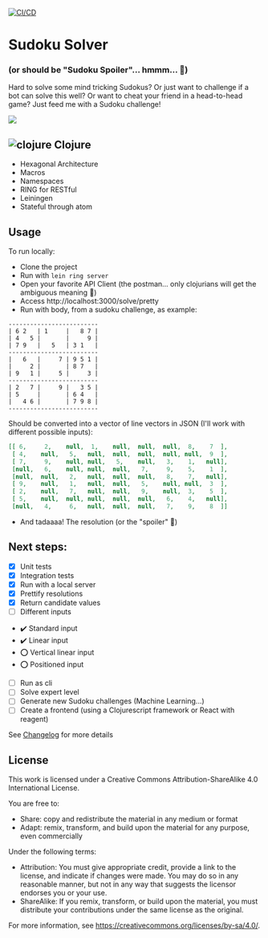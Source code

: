 [![CI/CD](https://github.com/Deaf-Clojurian/sudoku-solver/actions/workflows/cicd.yml/badge.svg)](https://github.com/Deaf-Clojurian/sudoku-solver/actions/workflows/cicd.yml)
# Sudoku Solver
### (or should be "Sudoku Spoiler"... hmmm... :thinking:)

Hard to solve some mind tricking Sudokus? Or just want to challenge if a bot can solve this well? Or want to cheat your friend in a head-to-head game? Just feed me with a Sudoku challenge!

![](https://media.giphy.com/media/l41Yy6jvn3BXYDRu0/giphy.gif)

## ![clojure](https://user-images.githubusercontent.com/26586714/215013658-47a84870-4675-4bb7-82c9-996e8337addb.png) Clojure
- Hexagonal Architecture
- Macros
- Namespaces
- RING for RESTful
- Leiningen
- Stateful through atom

## Usage

To run locally:
- Clone the project
- Run with `lein ring server`
- Open your favorite API Client (the postman... only clojurians will get the ambiguous meaning :grimacing:)
- Access http://localhost:3000/solve/pretty
- Run with body, from a sudoku challenge, as example:
```
-------------------------
| 6 2   | 1     |   8 7 |
| 4   5 |       |     9 |
| 7 9   |   5   | 3 1   |
-------------------------
|   6   |     7 | 9 5 1 |
|     2 |       | 8 7   |
| 9   1 |     5 |     3 |
-------------------------
| 2   7 |     9 |   3 5 |
| 5     |       | 6 4   |
|   4 6 |       | 7 9 8 |
-------------------------
```
Should be converted into a vector of line vectors in JSON (I'll work with different possible inputs):
```json
[[ 6,     2,    null,  1,    null,  null,  null,  8,    7  ],
 [ 4,    null,   5,   null,  null,  null,  null, null,  9  ],
 [ 7,     9,    null, null,   5,    null,   3,    1,   null],
 [null,   6,    null, null,  null,   7,     9,    5,    1  ],
 [null,  null,   2,   null,  null,  null,   8,    7,   null],
 [ 9,    null,   1,   null,  null,   5,    null, null,  3  ],
 [ 2,    null,   7,   null,  null,   9,    null,  3,    5  ],
 [ 5,    null,  null, null,  null,  null,   6,    4,   null],
 [null,   4,     6,   null,  null,  null,   7,    9,    8  ]]
```
- And tadaaaa! The resolution (or the "spoiler" :see_no_evil:)

## Next steps:
- [x] Unit tests
- [x] Integration tests
- [x] Run with a local server
- [x] Prettify resolutions
- [x] Return candidate values
- [ ] Different inputs
 - :heavy_check_mark: Standard input
 - :heavy_check_mark: Linear input
 - :o: Vertical linear input
 - :o: Positioned input
- [ ] Run as cli
- [ ] Solve expert level
- [ ] Generate new Sudoku challenges (Machine Learning...)
- [ ] Create a frontend (using a Clojurescript framework or React with reagent)

See [Changelog](CHANGELOG.md) for more details

## License

This work is licensed under a Creative Commons Attribution-ShareAlike 4.0 International License.

You are free to:

- Share: copy and redistribute the material in any medium or format
- Adapt: remix, transform, and build upon the material for any purpose, even commercially

Under the following terms:

- Attribution: You must give appropriate credit, provide a link to the license, and indicate if changes were made. You may do so in any reasonable manner, but not in any way that suggests the licensor endorses you or your use.
- ShareAlike: If you remix, transform, or build upon the material, you must distribute your contributions under the same license as the original.

For more information, see https://creativecommons.org/licenses/by-sa/4.0/.
